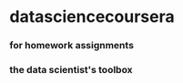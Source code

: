 datasciencecoursera
===================
### for homework assignments 
### the data scientist's toolbox
